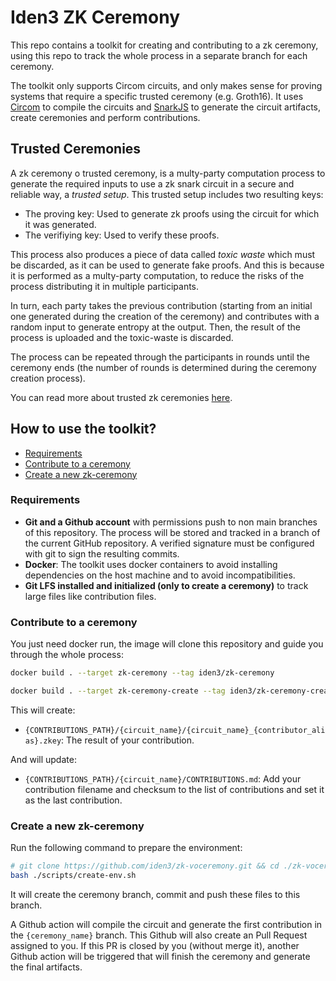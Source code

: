 # Iden3 ZK Ceremony

This repo contains a toolkit for creating and contributing to a zk ceremony, using this repo to track the whole process in a separate branch for each ceremony.

The toolkit only supports Circom circuits, and only makes sense for proving systems that require a specific trusted ceremony (e.g. Groth16). It uses [Circom](https://docs.circom.io/) to compile the circuits and [SnarkJS](https://github.com/iden3/snarkjs) to generate the circuit artifacts, create ceremonies and perform contributions.

## Trusted Ceremonies

A zk ceremony o trusted ceremony, is a multy-party computation process to generate the required inputs to use a zk snark circuit in a secure and reliable way, a *trusted setup*. This trusted setup includes two resulting keys:

* The proving key: Used to generate zk proofs using the circuit for which it was generated.
* The verifiying key: Used to verify these proofs.

This process also produces a piece of data called *toxic waste* which must be discarded, as it can be used to generate fake proofs. And this is because it is performed as a multy-party computation, to reduce the risks of the process distributing it in multiple participants.

In turn, each party takes the previous contribution (starting from an initial one generated during the creation of the ceremony) and contributes with a random input to generate entropy at the output. Then, the result of the process is uploaded and the toxic-waste is discarded.

The process can be repeated through the participants in rounds until the ceremony ends (the number of rounds is determined during the ceremony creation process).

You can read more about trusted zk ceremonies [here](https://zkproof.org/2021/06/30/setup-ceremonies/).

## How to use the toolkit?

* [Requirements](#requirements)
* [Contribute to a ceremony](#contribute-to-a-ceremony)
* [Create a new zk-ceremony](#create-a-new-zk-ceremony)

### Requirements

* **Git and a Github account** with permissions push to non main branches of this repository. The process will be stored and tracked in a branch of the current GitHub repository. A verified signature must be configured with git to sign the resulting commits.
* **Docker**: The toolkit uses docker containers to avoid installing dependencies on the host machine and to avoid incompatibilities.
* **Git LFS installed and initialized (only to create a ceremony)** to track large files like contribution files.

### Contribute to a ceremony

You just need docker run, the image will clone this repository and guide you through the whole process:

```sh
docker build . --target zk-ceremony --tag iden3/zk-ceremony
```

```sh
docker build . --target zk-ceremony-create --tag iden3/zk-ceremony-create
```

This will create:

* `{CONTRIBUTIONS_PATH}/{circuit_name}/{circuit_name}_{contributor_alias}.zkey`: The result of your contribution.

And will update:

* `{CONTRIBUTIONS_PATH}/{circuit_name}/CONTRIBUTIONS.md`: Add your contribution filename and checksum to the list of contributions and set it as the last contribution.

### Create a new zk-ceremony

Run the following command to prepare the environment:

```sh
# git clone https://github.com/iden3/zk-voceremony.git && cd ./zk-voceremony
bash ./scripts/create-env.sh
```

It  will create the ceremony branch, commit and push these files to this branch.

A Github action will compile the circuit and generate the first contribution in the `{ceremony_name}` branch. This Github will also create an Pull Request assigned to you. If this PR is closed by you (without merge it), another Github action will be triggered that will finish the ceremony and generate the final artifacts.
